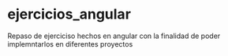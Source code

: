 # ejercicios_angular
Repaso de ejerciciso hechos en angular con la finalidad de poder implemntarlos en diferentes proyectos
